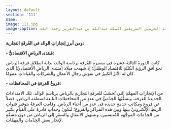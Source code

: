 ```yaml
---
layout: default
section: '111'
name:
image: 111.jpg
image-caption: الجريسي يلقي كلمة أمام خادم الحرمين الشريفين الملك عبدالله بن عبدالعزيز رحمه الله
---
```

**ومن أبرزِ إنجازاتِ الوالد في الغُرفَةِ التجارية:**

**- مُنتدى الرياضِ الاقتصاديُّ:**
	
كانت الدورةُ الثالثةَ عشرةَ في مسيرةِ الغُرفةِ برئاسةِ الوالد، بدايةَ انطلاقِ غرفةِ الرياض نحوَ أفقِ الرؤيةِ الكليَّةِ للاقتصادِ الوطنيِّ؛ إذ شهدت ميلادَ (منتدى الرياضِ الاقتصاديِّ) الذي كان له الأثرُ الكبيرُ في نفوسِ رجالِ الأعمالِ والشركاتِ والقياداتِ عمومًا.

**- فروعُ الغرفةِ في المحافظات:**

من الإنجازاتِ المهمَّةِ التي تُحسَبُ للغرفةِ التجاريةِ بالرياض برئاسةِ الوالد، تلك الامتداداتُ الجديدةُ للغرفة، وتشعُّبُها الخِدْميُّ في عددٍ من المحافظاتِ التابعة لمنطقة الرياض. فضلاً عن فروعٍ ومكاتبِ خدمةٍ جديدة في عددٍ من أحياء الرياض. وقامتِ الغرفةُ بتوفيرِ قنواتِ الربطِ الإلكترونيِّ بينها وبينَ هذه المراكزِ والفروع؛ لتكونَ وحداتٍ قادرةً على القيامِ بكثير من الخِدْماتِ الموجَّهةِ للمُنتسبين، وتسهيلِ الانتقالِ والسفَرِ إلى الرياض من دون مشقَّةٍ لإنجاز بعضِ الخِدْماتِ والمهمَّات.
